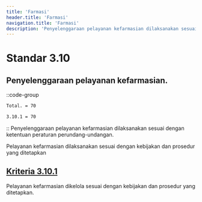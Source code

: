 ```yaml
---
title: 'Farmasi'
header.title: 'Farmasi'
navigation.title: 'Farmasi'
description: 'Penyelenggaraan pelayanan kefarmasian dilaksanakan sesuai dengan ketentuan peraturan perundang-undangan. Pelayanan kefarmasian dilaksanakan sesuai dengan kebijakan dan prosedur yang ditetapkan '
---
```


# Standar 3.10
## Penyelenggaraan pelayanan kefarmasian. 
::code-group
```bash [Nilai]
Total. = 70
```
```bash [Kriteria]
3.10.1 = 70
```
::
Penyelenggaraan pelayanan kefarmasian dilaksanakan sesuai dengan ketentuan peraturan perundang-undangan. 

Pelayanan kefarmasian dilaksanakan sesuai dengan kebijakan dan prosedur yang ditetapkan 

## [Kriteria 3.10.1](/3/10/1) 
Pelayanan kefarmasian dikelola sesuai dengan kebijakan dan prosedur yang ditetapkan. 


